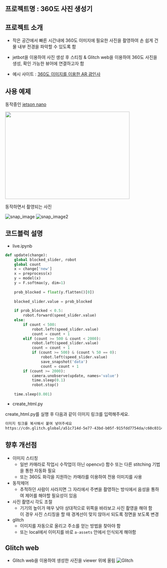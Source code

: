 ## 프로젝트명 : 360도 사진 생성기

## 프로젝트 소개
* 작은 공간에서 빠른 시간내에 360도 이미지에 필요한 사진을 촬영하여 손 쉽게 건물 내부 전경을 파악할 수 있도록 함
* jetbot을 이용하여 사진 생성 후 스티칭 & Glitch web을 이용하여 360도 사진을 생성, 확인 가능한 뷰어에 연결하고자 함

* 예시 사이트 : [360도 이미지를 이용한 AR 광인사][AR]

## 사용 예제

동작중인 [jetson nano][jetson_nano]</p>
<img src="https://github.com/ruripian/jetbot/blob/main/jets.gif?raw=true" width="400" height="280"/>

동작하면서 촬영되는 사진</p>
![snap_image](https://user-images.githubusercontent.com/35488852/206225482-e06394f1-d27b-4965-9391-45a4715a6836.jpg)
![snap_image2](https://user-images.githubusercontent.com/35488852/206225506-fe3edea8-be46-4d7e-bb3d-1e5542b324cc.jpg)
## 코드블럭 설명

- live.ipynb
```py
def update(change):
    global blocked_slider, robot
    global count
    x = change['new'] 
    x = preprocess(x)
    y = model(x)
    y = F.softmax(y, dim=1)
    
    prob_blocked = float(y.flatten()[0])
    
    blocked_slider.value = prob_blocked
    
    if prob_blocked < 0.5:
        robot.forward(speed_slider.value)
    else:
        if count < 500:
            robot.left(speed_slider.value)
            count = count + 1
        elif (count >= 500 & count < 2000):
            robot.left(speed_slider.value)
            count = count + 1
            if (count >= 500) & (count % 50 == 0):
                robot.left(speed_slider.value)
                save_snapshot('data')
                count = count + 1
        if (count >= 2000):
            camera.unobserve(update, names='value')
            time.sleep(0.1)  
            robot.stop()
    
    time.sleep(0.001)
```
- create_html.py 

create_html.py를 실행 후 다음과 같이 이미지 링크를 입력해주세요.
```cmd
이미지 링크를 복사해서 붙여 넣어주세요
https://cdn.glitch.global/a51c714d-5e77-43bd-b05f-915fdd7754da/c60c0314-7610-11ed-b6d2-8c554abccd48.jpg?v=1670422146218
```

## 향후 개선점

* 이미지 스티칭
    * 일반 카매라로 작업시 수작업이 아닌 opencv() 함수 또는 다른 stitching 기법을 통한 자동화 필요
    * 또는 360도 화각을 지원하는 카매라를 이용하여 전용 이미지를 사용
* 동작제어
    * 추적하던 사람이 사라지면 그 자리에서 주변을 촬영하는 방식에서
    음성을 통하여 제어를 해야할 필요성이 있음
* 사진 촬영시 각도 조절
    * 기기의 높이가 매우 낮아 상대적으로 위쪽을 바라보고 사진 촬영을 해야 함
<br>  이 경우 사진 스티칭을 할 때 경계선이 맞지 않아서 되도록 정면을 보도록 변경 
* glitch
    * 이미지를 자동으로 올리고 주소를 얻는 방법을 찾아야 함
    * 또는 local에서 이미지를 바로 `a-assets` 안에서 인식되게 해야함


## Glitch web

* Glitch web을 이용하여 생성한 사진을 viewer 위에 올림</r>
![Glitch](https://user-images.githubusercontent.com/35488852/206226549-6b11a386-9a4b-4dd4-8258-f6785931f79e.jpg)


<!-- Markdown link & img dfn's -->
[npm-image]: https://img.shields.io/npm/v/datadog-metrics.svg?style=flat-square
[jetson_nano]: https://www.youtube.com/watch?v=mithR32HSnI&feature=youtu.be
[npm-url]: https://npmjs.org/package/datadog-metrics
[npm-downloads]: https://img.shields.io/npm/dm/datadog-metrics.svg?style=flat-square
[travis-image]: https://img.shields.io/travis/dbader/node-datadog-metrics/master.svg?style=flat-square
[travis-url]: https://travis-ci.org/dbader/node-datadog-metrics
[wiki]: https://github.com/yourname/yourproject/wiki
[AR]: https://incredible-relic-laugh.glitch.me/index2.html